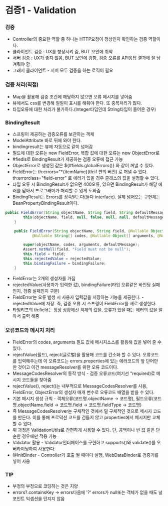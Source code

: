 # 검증1 - Validation
### 검증
+ Controller의 중요한 역할 중 하나는 HTTP요청이 정상인지 확인하는 검증 역할이다.
+ 클라이언트 검증 : UX를 향상시켜 줌, BUT 보안에 취약
+ 서버 검증 : UX가 좋지 않음, BUT 보안에 강함, 검증 오류를 API응답 결과에 잘 남겨줘야 함
+ 그래서 클라이언트 - 서버 모두 검증을 하는 로직이 필요

### 검증 처리(직접)
+ Map을 활용해 검증 조건에 해당하지 않으면 오류 메시지를 넣어줌
+ 뷰에서도 css를 변경해 일일이 표시를 해줘야 한다. 또 중복처리가 많다.
+ 타입오류에 대한 처리가 불가하다.(Integer타입인데 String타입이 들어온 경우)

### BindingResult
+ 스프링이 제공하는 검증오류를 보관하는 객체
+ ModelAttribute 바로 뒤에 와야 한다.
+ bindingresult는 뷰에 자동으로 같이 넘어감
+ 필드에 대한 오류는 new FieldError, 복합 값에 대한 오류는 new ObjectError로
+ #fiedls로 BindingResult가 제공하는 검증 오류에 접근 가능
+ ObjectError로 생성된 값은 ${#fields.globalErrors()} 와 같이 꺼낼 수 있다.
+ FieldError는  th:errors="*{itemName}(th:if 편의 버전) 로 꺼낼 수 있다. th:errorclass="field-error" 로 에러가 있을 경우 클래스의 값을 설정할 수 있다.
+ 타입 오류 시 BindingResult가 없으면 400오류, 있으면 BindingResult가 해당 에러를 담아서 프로그래머가 처리할 수 있게 도와줌
+ BindingResult는 Errors를 상속받는다(둘다 interface). 실제 넘어오는 구현체는 BeanPropertyBindingResult이다.
```java
public FieldError(String objectName, String field, String defaultMessage) {
		this(objectName, field, null, false, null, null, defaultMessage);
	}

	public FieldError(String objectName, String field, @Nullable Object rejectedValue, boolean bindingFailure,
			@Nullable String[] codes, @Nullable Object[] arguments, @Nullable String defaultMessage) {

		super(objectName, codes, arguments, defaultMessage);
		Assert.notNull(field, "Field must not be null");
		this.field = field;
		this.rejectedValue = rejectedValue;
		this.bindingFailure = bindingFailure;
	}
```
+ FieldError는 2개의 생성자를 가짐
+ rejectedValue(사용자가 입력한 값), bindingFailure(타입 오류같은 바인딩 실패인지, 검증 실패인지 구분)
+ FieldError는 오류 발생 시 사용자 입력값을 저장하는 기능을 제공한다. - rejectedValue에 저장. 즉, 검증 오류 시 스프링이 FieldError를 새로 생성한다.
+ 타임리프의 th:field는 정상 상황에선 객체의 값을, 오류가 있을 때는 에러의 값을 알아서 출력 해줌

### 오류코드와 메시지 처리
+ FieldError의 codes, arguments 필드 값에 메시지소스를 활용해 값을 넣어 줄 수 있다.
+ rejectValue(필드), reject(글로벌)을 활용해 코드를 간소화 할 수 있다. 오류코드를 입력해주는데 이 오류코드는 errors.properties에 있는 에러코드의 앞 단어만 딴 것이고 이건 messageResolver를 위한 오류 코드이다.
+ MessageCodesResolver의 동작 방식 - 검증 오류코드(여기선 "required)로 메시지 코드들을 찾아줌
+ rejectValue(), reject()는 내부적으로 MessageCodesResolver를 사용, FieldError, ObjectError의 생성자 매개 변수로 오류코드 배열을 받을 수 있다.
+ 기본 메시지 생성 규칙 - 객체오류(코드명.objectName -> 코드명), 필드오류(코드명.objectName.field -> 코드명.field -> 코드명.fieldType -> 코드명)
+ 즉 MessageCodesResolver는 구체적인 것에서 덜 구체적인 것으로 메시지 코드를 만든다. 이를 통해 프로덕션 코드를 건들지 않고 properties에서 메시지만 교체할 수 있다.
+ 위 과정은 ValidationUtils로 간편하게 사용할 수 있다. 단, 공백이나 빈 값 같은 단순한 경우에만 적용 가능
+ Validator 활용 - Validator인터페이스를 구현하고 supports()와 validate()를 오버라이딩하여 사용한다.
+ @InitBinder - Controller가 호출 될 때마다 실행, WebDataBinder로 검증기를 넣어 사용
  
### TIP
+ 부정의 부정으로 코딩하는 것은 지양
+ errors?.containsKey -> errors다음에 '?' errors가 null또는 객체가 없을 때도 널포인트 익셉션을 던지지 않음

